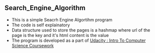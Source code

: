## Search_Engine_Algorithm
 * This is a simple Seacrh Engine Algortihm program 
 * The code is self explainatory
 * Data structure used to store the pages is a hashmap where url of the page is the key and it's html content is the value
 * The program is developed as a part of [Udacity : Intro To Computer Science Coursework](https://classroom.udacity.com/courses/cs101/lessons/48756019/concepts/484202570923)
